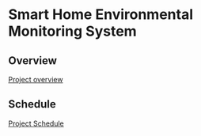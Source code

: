 # Smart Home Environmental Monitoring System

## Overview
[Project overview](https://github.com/cu-ecen-aeld/final-project-msmouni/wiki/Project-Overview)

## Schedule
[Project Schedule](https://github.com/users/msmouni/projects/4)
